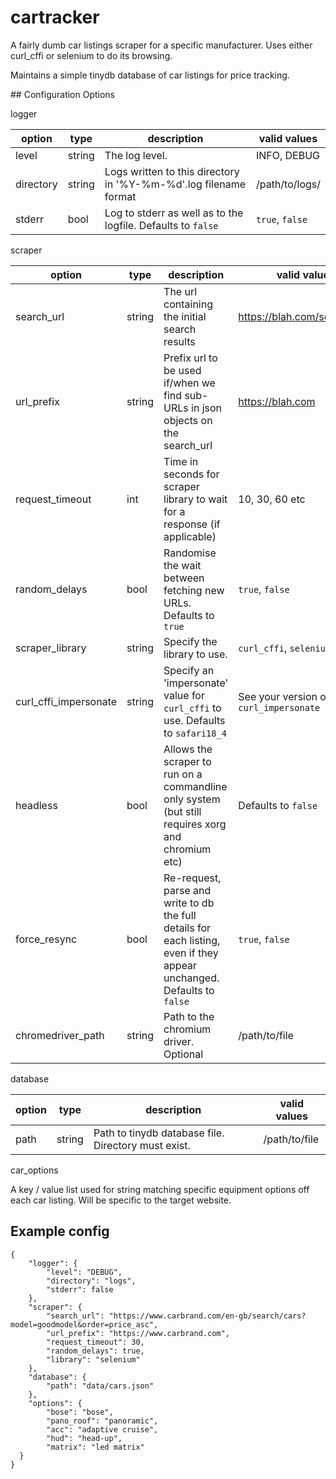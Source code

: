 # cartracker

A fairly dumb car listings scraper for a specific manufacturer. Uses either curl_cffi or selenium to do its browsing.

Maintains a simple tinydb database of car listings for price tracking.

## Configuration Options


logger

| option | type | description | valid values |
|--------|------|-------------|--------------|
| level | string | The log level. | INFO, DEBUG |
| directory | string | Logs written to this directory in '%Y-%m-%d'.log filename format | /path/to/logs/ |
| stderr | bool | Log to stderr as well as to the logfile. Defaults to `false` | `true`, `false` |


scraper

| option | type | description | valid values |
|--------|------|-------------|--------------|
| search_url | string | The url containing the initial search results | https://blah.com/search&attr |
| url_prefix | string | Prefix url to be used if/when we find sub-URLs in json objects on the search_url | https://blah.com |
| request_timeout | int | Time in seconds for scraper library to wait for a response (if applicable) | 10, 30, 60 etc |
| random_delays | bool | Randomise the wait between fetching new URLs. Defaults to `true` | `true`, `false` |
| scraper_library | string | Specify the library to use. | `curl_cffi`, `selenium` |
| curl_cffi_impersonate | string | Specify an 'impersonate' value for `curl_cffi` to use. Defaults to `safari18_4` | See your version of `curl_impersonate` |
| headless | bool | Allows the scraper to run on a commandline only system (but still requires xorg and chromium etc) | Defaults to `false` | `true`, `false` |
| force_resync | bool | Re-request, parse and write to db the full details for each listing, even if they appear unchanged. Defaults to `false` | `true`, `false` |
| chromedriver_path | string | Path to the chromium driver. Optional | /path/to/file |


database

| option | type | description | valid values |
|--------|------|-------------|--------------|
| path | string | Path to tinydb database file. Directory must exist. | /path/to/file |


car_options

A key / value list used for string matching specific equipment options off each car listing. Will be specific to the target website.



## Example config

```
{
    "logger": {
        "level": "DEBUG",
        "directory": "logs",
        "stderr": false
    },
    "scraper": {
        "search_url": "https://www.carbrand.com/en-gb/search/cars?model=goodmodel&order=price_asc",
        "url_prefix": "https://www.carbrand.com",
        "request_timeout": 30,
        "random_delays": true,
        "library": "selenium"
    },
    "database": {
        "path": "data/cars.json"
    },
    "options": {
        "bose": "bose",
        "pano_roof": "panoramic",
        "acc": "adaptive cruise",
        "hud": "head-up",
        "matrix": "led matrix"
  }
}
```


